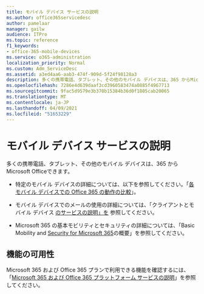 ```yaml
---
title: モバイル デバイス サービスの説明
ms.author: office365servicedesc
author: pamelaar
manager: gailw
audience: ITPro
ms.topic: reference
f1_keywords:
- office-365-mobile-devices
ms.service: o365-administration
localization_priority: Normal
ms.custom: Adm_ServiceDesc
ms.assetid: a3ed4aa6-aab3-474f-909d-5f24f98128a3
description: 多くの携帯電話、タブレット、その他のモバイル デバイスは、365 からMicrosoft Officeできます。
ms.openlocfilehash: 7286e4d639daaf3cd3960583474a0885f4967713
ms.sourcegitcommit: 9fac5d9579e3b370b15384b36d0f1805cab20065
ms.translationtype: MT
ms.contentlocale: ja-JP
ms.lasthandoff: 04/09/2021
ms.locfileid: "51653229"
---
```

# <a name="mobile-devices-service-description"></a>モバイル デバイス サービスの説明

多くの携帯電話、タブレット、その他のモバイル デバイスは、365 からMicrosoft Officeできます。 
  
- 特定のモバイル デバイスの詳細については、以下を参照してください。「[各モバイル デバイスでの Office 365 の動作の比較](https://go.microsoft.com/fwlink/p/?LinkId=282337)」。
    
- モバイル デバイスでのメールの使用の詳細については、「クライアントとモバイル デバイス [のサービスの説明」を](../exchange-online-service-description/clients-and-mobile-devices.md) 参照してください。 
    
- Microsoft 365 の基本モビリティとセキュリティの詳細については、「Basic Mobility and [Security for Microsoft 365](/microsoft-365/admin/basic-mobility-security/overview)の概要」を参照してください。
    
## <a name="feature-availability"></a>機能の可用性

Microsoft 365 および Office 365 プランで利用できる機能を確認するには、「[Microsoft 365 および Office 365 プラットフォーム サービスの説明](office-365-platform-service-description.md)」を参照してください。
